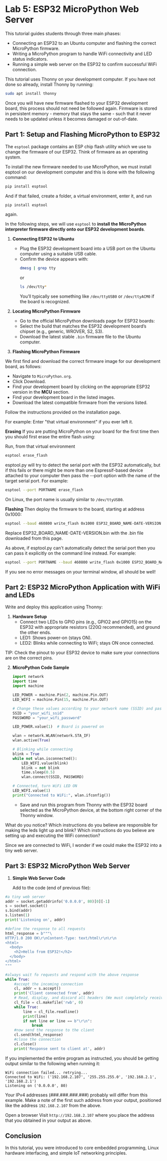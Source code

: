 # Lab 5: ESP32 MicroPython Web Server

This tutorial guides students through three main phases:
- Connecting an ESP32 to an Ubuntu computer and flashing the correct MicroPython firmware.
- Writing a MicroPython program to handle WiFi connectivity and LED status indicators.
- Running a simple web server on the ESP32 to confirm successful WiFi connection.

This tutorial uses Thonny on your development computer.
If you have not done so already, install Thonny by running:
```bash
sudo apt install thonny
```

Once you will have new firmware flashed to your ESP32 development board, this process should not need be followed again.
Firmware is stored in persistent memory - memory that stays the same - such that it never needs to be updated unless it becomes damaged or out-of-date.

## Part 1: Setup and Flashing MicroPython to ESP32

The `esptool` package contains an ESP chip flash utility which we use to change the firmware of our ESP32.
Think of firmware as an operating system.

To install the new firmware needed to use MicroPython, we must install esptool on our development computer and this is done with the following command:
```bash
pip install esptool
```
And if that failed, create a folder, a virtual environment, enter it, and run 
```bash
pip install esptool
```
again.

In the following steps, we will use `esptool` to **install the MicroPython interpreter firmware directly onto our ESP32 development boards**.

1. **Connecting ESP32 to Ubuntu**
   - Plug the ESP32 development board into a USB port on the Ubuntu computer using a suitable USB cable.
   - Confirm the device appears with:
     ```bash
     dmesg | grep tty
     ```
     or
     ```bash
     ls /dev/tty*
     ```
     You’ll typically see something like `/dev/ttyUSB0` or `/dev/ttyACM0` if the board is recognized.

2. **Locating MicroPython Firmware**
   - Go to the official MicroPython downloads page for ESP32 boards:
   - Select the build that matches the ESP32 development board’s chipset (e.g., generic, WROVER, S2, S3).
   - Download the latest stable `.bin` firmware file to the Ubuntu computer.

3. **Flashing MicroPython Firmware**

We first find and download the correct firmware image for our development board, as follows:

- Navigate to `MicroPython.org`.
- Click Download.
- Find your development board by clicking on the appropriate ESP32 version in the **MCU** section.
- Find your development board in the listed images.
- Download the latest compatible firmware from the versions listed.

Follow the instructions provided on the installation page.

For example:
Enter "that virtual environment" if you ever left it.

**Erasing**
If you are putting MicroPython on your board for the first time then you should first erase the entire flash using:

Run, from that virtual environment
```bash
esptool erase_flash
```
esptool.py will try to detect the serial port with the ESP32 automatically, but if this fails or there might be more than one Espressif-based device attached to your computer then pass the --port option with the name of the target serial port. For example:

```bash
esptool --port PORTNAME erase_flash
```

On Linux, the port name is usually similar to `/dev/ttyUSB0`.

**Flashing**
Then deploy the firmware to the board, starting at address 0x1000:

```bash
esptool --baud 460800 write_flash 0x1000 ESP32_BOARD_NAME-DATE-VERSION.bin
```
Replace ESP32_BOARD_NAME-DATE-VERSION.bin with the .bin file downloaded from this page.

As above, if esptool.py can't automatically detect the serial port then you can pass it explicitly on the command line instead. For example:

```bash
esptool --port PORTNAME --baud 460800 write_flash 0x1000 ESP32_BOARD_NAME-DATE-VERSION.bin
```

If you see no error messages on your terminal window, all should be well!

## Part 2: ESP32 MicroPython Application with WiFi and LEDs

Write and deploy this application using Thonny:

1. **Hardware Setup**
   - Connect two LEDs to GPIO pins (e.g., GPIO2 and GPIO15) on the ESP32 with appropriate resistors (220Ω recommended), and ground the other ends.
   - LED1: Shows power-on (stays ON).
   - LED2: Blinks while connecting to WiFi; stays ON once connected.

TIP: Check the pinout to your ESP32 device to make sure your connections are on the correct pins.

2. **MicroPython Code Sample**

   ```python
   import network
   import time
   import machine

   LED_POWER = machine.Pin(2, machine.Pin.OUT)
   LED_WIFI = machine.Pin(15, machine.Pin.OUT)

   # Change these values according to your network name (SSID) and password
   SSID = "your_wifi_ssid"
   PASSWORD = "your_wifi_password"

   LED_POWER.value(1)  # Board is powered on

   wlan = network.WLAN(network.STA_IF)
   wlan.active(True)

   # Blinking while connecting
   blink = True
   while not wlan.isconnected():
       LED_WIFI.value(blink)
       blink = not blink
       time.sleep(0.5)
       wlan.connect(SSID, PASSWORD)

   # Connected, turn WiFi LED ON
   LED_WIFI.value(1)
   print("Connected to WiFi:", wlan.ifconfig())
   ```

   - Save and run this program from Thonny with the ESP32 board selected as the MicroPython device, at the bottom right corner of the Thonny window.

What do you notice?
Which instructions do you believe are responsible for making the leds light up and blink?
Which instructions do you believe are setting up and executing the WiFi connection?

Since we are connected to WiFi, I wonder if we could make the ESP32 into a tiny web server.

## Part 3: ESP32 MicroPython Web Server

1. **Simple Web Server Code**

   Add to the code (end of previous file):

```python
#a tiny web server
addr = socket.getaddrinfo('0.0.0.0', 80)[0][-1]
s = socket.socket()
s.bind(addr)
s.listen(1)
print('Listening on', addr)

#define the response to all requests
html_response = b"""\
HTTP/1.0 200 OK\r\nContent-Type: text/html\r\n\r\n
<html>
  <body>
    <h2>Hello from ESP32!</h2>
  </body>
</html>
"""

#always wait fo requests and respond with the above response
while True:
    #accept the incoming connection
    cl, addr = s.accept()
    print('Client connected from', addr)
    # Read, display, and discard all headers (We must completely receive the request to ensure consistent behaviour)
    cl_file = cl.makefile('rwb', 0)
    while True:
        line = cl_file.readline()
        print(line)
        if not line or line == b"\r\n":
            break
    #now send the response to the client
    cl.send(html_response)
    #close the connection
    cl.close()
    print('Response sent to client at', addr)
   ```

If you implemented the entire program as instructed, you should be getting output similar to the following when running it:

```
WiFi connection failed... retrying...
Connected to WiFi: ('192.168.2.107', '255.255.255.0', '192.168.2.1', '192.168.2.1')
Listening on ('0.0.0.0', 80)
```

Your IPv4 addresses (###.###.###.###) probably will differ from this example.
Make a note of the first such address from your output, positioned like the address `192.168.2.107` from the above.

Open a browser Visit `http://192.168.2.107` where you place the address that you obtained in your output as above.

## Conclusion

In this tutorial, you were introduced to core embedded programming, Linux hardware interfacing, and simple IoT networking principles.
